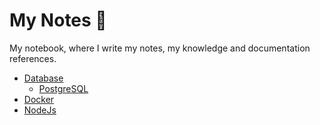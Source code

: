 # My Notes 📖

My notebook, where I write my notes, my knowledge and documentation references.

- [Database](database)
  - [PostgreSQL](database/postgresql.md)
- [Docker](docker/docker.md)
- [NodeJs](nodejs/nodejs.md)
